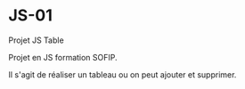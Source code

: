 # JS-01
Projet JS Table

Projet en JS formation SOFIP.

Il s'agit de réaliser un tableau ou on peut ajouter et supprimer.
